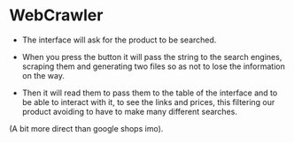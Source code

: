 # WebCrawler
- The interface will ask for the product to be searched.

- When you press the button it will pass the string to the search engines, scraping them and generating two files so as not to lose the information on the way.

- Then it will read them to pass them to the table of the interface and to be able to interact with it, to see the links and prices, this filtering our product avoiding to have to make many different searches.

(A bit more direct than google shops imo).
